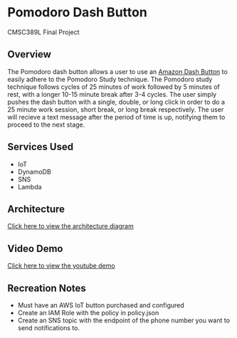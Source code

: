 # Pomodoro Dash Button

CMSC389L Final Project

## Overview

The Pomodoro dash button allows a user to use an [Amazon Dash Button](https://aws.amazon.com/iotbutton/) to easily adhere to the Pomodoro Study technique.  The Pomodoro study technique follows cycles of 25 minutes of work followed by 5 minutes of rest, with a longer 10-15 minute break after 3-4 cycles.  The user simply pushes the dash button with a single, double, or long click in order to do a 25 minute work session, short break, or long break respectively.  The user will recieve a text message after the period of time is up, notifying them to proceed to the next stage.

## Services Used

- IoT
- DynamoDB
- SNS
- Lambda

## Architecture

[Click here to view the architecture diagram](https://cloudcraft.co/view/9a40b885-d871-49c6-a4bd-f33ced8823c1?key=04oM17g6aihON4JfXvibUw)

## Video Demo

[Click here to view the youtube demo](https://www.youtube.com/watch?v=PGfqijcSeLw)

## Recreation Notes

 - Must have an AWS IoT button purchased and configured
 - Create an IAM Role with the policy in policy.json
 - Create an SNS topic with the endpoint of the phone number you want to send notifications to.